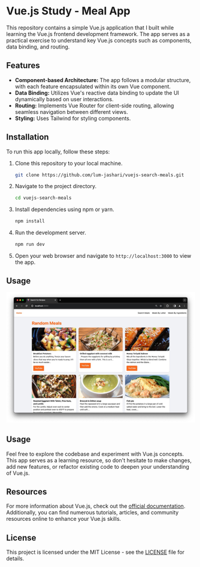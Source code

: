 # Vue.js Study - Meal App

This repository contains a simple Vue.js application that I built while learning the Vue.js frontend development framework. The app serves as a practical exercise to understand key Vue.js concepts such as components, data binding, and routing.

## Features

- **Component-based Architecture:** The app follows a modular structure, with each feature encapsulated within its own Vue component.
- **Data Binding:** Utilizes Vue's reactive data binding to update the UI dynamically based on user interactions.
- **Routing:** Implements Vue Router for client-side routing, allowing seamless navigation between different views.
- **Styling:** Uses Tailwind for styling components.

## Installation

To run this app locally, follow these steps:

1. Clone this repository to your local machine.

   ```bash
   git clone https://github.com/lum-jashari/vuejs-search-meals.git
   ```

2. Navigate to the project directory.

   ```bash
   cd vuejs-search-meals
   ```

3. Install dependencies using npm or yarn.

   ```bash
   npm install
   ```

4. Run the development server.

   ```bash
   npm run dev
   ```

5. Open your web browser and navigate to `http://localhost:3000` to view the app.

## Usage

![vue-meal-app screenshot](public/vue-meal-app.jpg?raw=true "Vue meal App")

## Usage

Feel free to explore the codebase and experiment with Vue.js concepts. This app serves as a learning resource, so don't hesitate to make changes, add new features, or refactor existing code to deepen your understanding of Vue.js.

## Resources

For more information about Vue.js, check out the [official documentation](https://vuejs.org/). Additionally, you can find numerous tutorials, articles, and community resources online to enhance your Vue.js skills.

## License

This project is licensed under the MIT License - see the [LICENSE](LICENSE) file for details.
